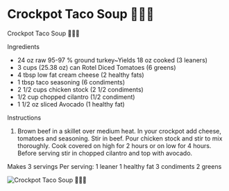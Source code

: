 # Crockpot Taco Soup 🌮🥑🍅

Crockpot Taco Soup 🌮🥑🍅

Ingredients
* 24 oz raw 95-97 % ground turkey~Yields 18 oz cooked (3 leaners)
* 3 cups (25.38 oz) can Rotel Diced Tomatoes (6 greens)
* 4 tbsp low fat cream cheese (2 healthy fats)
* 1 tbsp taco seasoning (6 condiments)
* 2 1/2 cups chicken stock (2 1/2 condiments)
* 1/2 cup chopped cilantro (1/2 condiment)
* 1 1/2 oz sliced Avocado (1 healthy fat)

Instructions

1. Brown beef in a skillet over medium heat. In your crockpot add cheese, tomatoes and seasoning. Stir in beef. Pour chicken stock and stir to mix thoroughly. Cook covered on high for 2 hours or on low for 4 hours. Before serving stir in chopped cilantro and top with avocado.

Makes 3 servings
Per serving:
1 leaner
1 healthy fat
3 condiments
2 greens

![Crockpot Taco Soup 🌮🥑🍅](/images/Crockpot%20Taco%20Soup%20🌮🥑🍅.png)

